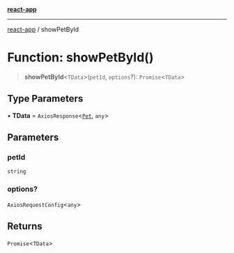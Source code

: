 [**react-app**](../README.md)

---

[react-app](../README.md) / showPetById

# Function: showPetById()

> **showPetById**\<`TData`\>(`petId`, `options`?): `Promise`\<`TData`\>

## Type Parameters

• **TData** = `AxiosResponse`\<[`Pet`](../interfaces/Pet.md), `any`\>

## Parameters

### petId

`string`

### options?

`AxiosRequestConfig`\<`any`\>

## Returns

`Promise`\<`TData`\>
